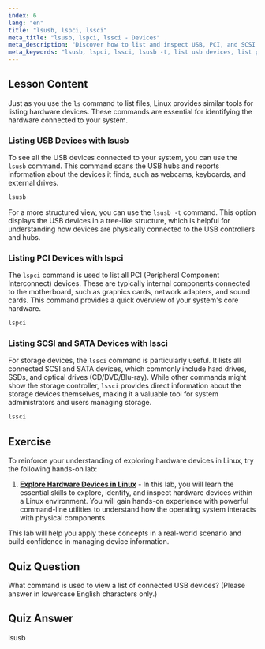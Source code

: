 ```yaml
---
index: 6
lang: "en"
title: "lsusb, lspci, lssci"
meta_title: "lsusb, lspci, lssci - Devices"
meta_description: "Discover how to list and inspect USB, PCI, and SCSI hardware on your Linux system. This guide covers the lsusb, lspci, and lssci commands, including options like lsusb -t to view device trees."
meta_keywords: "lsusb, lspci, lssci, lsusb -t, list usb devices, list pci devices, list scsi devices, linux hardware, device information"
---
```


## Lesson Content

Just as you use the `ls` command to list files, Linux provides similar tools for listing hardware devices. These commands are essential for identifying the hardware connected to your system.

### Listing USB Devices with lsusb

To see all the USB devices connected to your system, you can use the `lsusb` command. This command scans the USB hubs and reports information about the devices it finds, such as webcams, keyboards, and external drives.

```bash
lsusb
```

For a more structured view, you can use the `lsusb -t` command. This option displays the USB devices in a tree-like structure, which is helpful for understanding how devices are physically connected to the USB controllers and hubs.

### Listing PCI Devices with lspci

The `lspci` command is used to list all PCI (Peripheral Component Interconnect) devices. These are typically internal components connected to the motherboard, such as graphics cards, network adapters, and sound cards. This command provides a quick overview of your system's core hardware.

```bash
lspci
```

### Listing SCSI and SATA Devices with lssci

For storage devices, the `lssci` command is particularly useful. It lists all connected SCSI and SATA devices, which commonly include hard drives, SSDs, and optical drives (CD/DVD/Blu-ray). While other commands might show the storage controller, `lssci` provides direct information about the storage devices themselves, making it a valuable tool for system administrators and users managing storage.

```bash
lssci
```

## Exercise

To reinforce your understanding of exploring hardware devices in Linux, try the following hands-on lab:

1. **[Explore Hardware Devices in Linux](https://labex.io/labs/comptia-explore-hardware-devices-in-linux-590861)** - In this lab, you will learn the essential skills to explore, identify, and inspect hardware devices within a Linux environment. You will gain hands-on experience with powerful command-line utilities to understand how the operating system interacts with physical components.

This lab will help you apply these concepts in a real-world scenario and build confidence in managing device information.

## Quiz Question

What command is used to view a list of connected USB devices? (Please answer in lowercase English characters only.)

## Quiz Answer

lsusb
